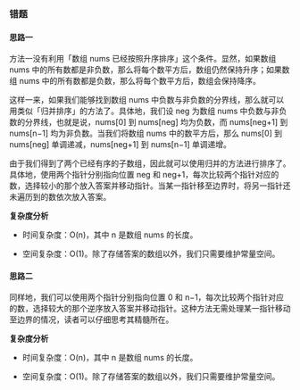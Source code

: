 ### 错题
#### 思路一

方法一没有利用「数组 nums 已经按照升序排序」这个条件。显然，如果数组 nums 中的所有数都是非负数，那么将每个数平方后，数组仍然保持升序；如果数组 nums 中的所有数都是负数，那么将每个数平方后，数组会保持降序。

这样一来，如果我们能够找到数组 nums 中负数与非负数的分界线，那么就可以用类似「归并排序」的方法了。具体地，我们设 neg 为数组 nums 中负数与非负数的分界线，也就是说，nums[0] 到 nums[neg] 均为负数，而 nums[neg+1] 到 nums[n−1] 均为非负数。当我们将数组 nums 中的数平方后，那么 nums[0] 到 nums[neg] 单调递减，nums[neg+1] 到 nums[n−1] 单调递增。

由于我们得到了两个已经有序的子数组，因此就可以使用归并的方法进行排序了。具体地，使用两个指针分别指向位置 neg 和 neg+1，每次比较两个指针对应的数，选择较小的那个放入答案并移动指针。当某一指针移至边界时，将另一指针还未遍历到的数依次放入答案。

**复杂度分析**

- 时间复杂度：O(n)，其中 n 是数组 nums 的长度。

- 空间复杂度：O(1)。除了存储答案的数组以外，我们只需要维护常量空间。

#### 思路二

同样地，我们可以使用两个指针分别指向位置 0 和 n−1，每次比较两个指针对应的数，选择较大的那个逆序放入答案并移动指针。这种方法无需处理某一指针移动至边界的情况，读者可以仔细思考其精髓所在。

**复杂度分析**

- 时间复杂度：O(n)，其中 n 是数组 nums 的长度。

- 空间复杂度：O(1)。除了存储答案的数组以外，我们只需要维护常量空间。
